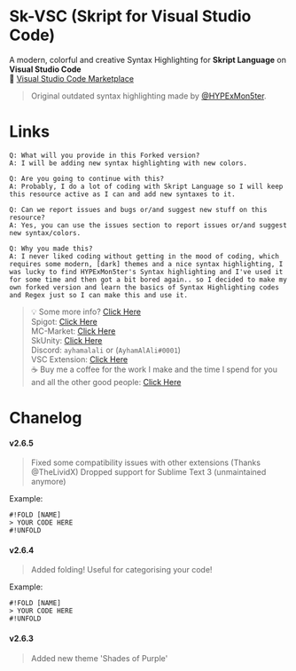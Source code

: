 # Sk-VSC (Skript for Visual Studio Code)
A modern, colorful and creative Syntax Highlighting for **Skript Language** on **Visual Studio Code**  
🚩 [Visual Studio Code Marketplace](https://marketplace.visualstudio.com/items?itemName=ayhamalali.Sk-VSC)

> Original outdated syntax highlighting made by [@HYPExMon5ter](https://forums.skunity.com/resources/sublime-text-3-syntax-highlighting.240/).

# Links

```
Q: What will you provide in this Forked version?
A: I will be adding new syntax highlighting with new colors.

Q: Are you going to continue with this?
A: Probably, I do a lot of coding with Skript Language so I will keep this resource active as I can and add new syntaxes to it.

Q: Can we report issues and bugs or/and suggest new stuff on this resource?
A: Yes, you can use the issues section to report issues or/and suggest new syntax/colors.

Q: Why you made this?
A: I never liked coding without getting in the mood of coding, which requires some modern, [dark] themes and a nice syntax highlighting, I was lucky to find HYPExMon5ter's Syntax highlighting and I've used it for some time and then got a bit bored again.. so I decided to make my own forked version and learn the basics of Syntax Highlighting codes and Regex just so I can make this and use it.
```


> :bulb: Some more info? [Click Here](https://forums.skunity.com/resources/sk-st3-syntax-highlighting-open-source.710/)  
> Spigot: [Click Here](https://www.spigotmc.org/members/ayhamalali.101712/)  
> MC-Market: [Click Here](https://www.mc-market.org/members/46485/)  
> SkUnity: [Click Here](https://forums.skunity.com/members/ayham-alali.35/)  
> Discord: `ayhamalali`  or (`AyhamAlAli#0001`)  
> VSC Extension: [Click Here](https://marketplace.visualstudio.com/items?itemName=ayhamalali.Sk-VSC)  
> :coffee: Buy me a coffee for the work I make and the time I spend for you and all the other good people: [Click Here](https://www.paypal.me/ayhamalali)  


# Chanelog
####  v2.6.5

> Fixed some compatibility issues with other extensions (Thanks @TheLividX)
> Dropped support for Sublime Text 3 (unmaintained anymore)

Example:
```
#!FOLD [NAME]
> YOUR CODE HERE
#!UNFOLD
```

####  v2.6.4

> Added folding! Useful for categorising your code!

Example:
```
#!FOLD [NAME]
> YOUR CODE HERE
#!UNFOLD
```

#### v2.6.3

> Added new theme 'Shades of Purple'
